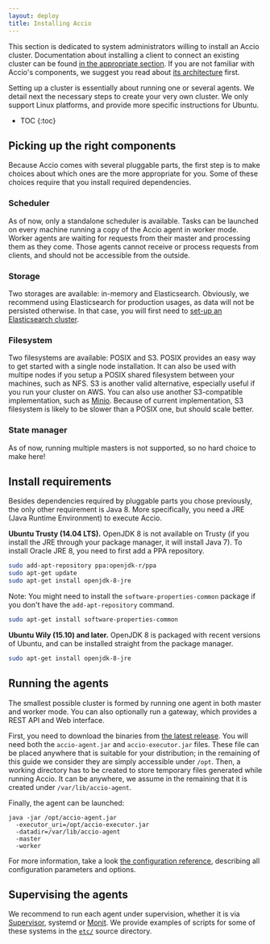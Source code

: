 ```yaml
---
layout: deploy
title: Installing Accio
---
```


This section is dedicated to system administrators willing to install an Accio cluster.
Documentation about installing a client to connect an existing cluster can be found [in the appropriate section](../../user-guide/installing).
If you are not familiar with Accio's components, we suggest you read about [its architecture](../architecture) first.

Setting up a cluster is essentially about running one or several agents.
We detail next the necessary steps to create your very own cluster.
We only support Linux platforms, and provide more specific instructions for Ubuntu.

* TOC
{:toc}

## Picking up the right components
Because Accio comes with several pluggable parts, the first step is to make choices about which ones are the more appropriate for you.
Some of these choices require that you install required dependencies.

### Scheduler
As of now, only a standalone scheduler is available.
Tasks can be launched on every machine running a copy of the Accio agent in worker mode.
Worker agents are waiting for requests from their master and processing them as they come.
Those agents cannot receive or process requests from clients, and should not be accessible from the outside.

### Storage
Two storages are available: in-memory and Elasticsearch.
Obviously, we recommend using Elasticsearch for production usages, as data will not be persisted otherwise.
In that case, you will first need to [set-up an Elasticsearch cluster](https://www.elastic.co/guide/en/elasticsearch/reference/current/_installation.html).

### Filesystem
Two filesystems are available: POSIX and S3.
POSIX provides an easy way to get started with a single node installation.
It can also be used with multipe nodes if you setup a POSIX shared filesystem between your machines, such as NFS.
S3 is another valid alternative, especially useful if you run your cluster on AWS.
You can also use another S3-compatible implementation, such as [Minio](https://www.minio.io/).
Because of current implementation, S3 filesystem is likely to be slower than a POSIX one, but should scale better.

### State manager
As of now, running multiple masters is not supported, so no hard choice to make here!

## Install requirements
Besides dependencies required by pluggable parts you chose previously, the only other requirement is Java 8.
More specifically, you need a JRE (Java Runtime Environment) to execute Accio.

**Ubuntu Trusty (14.04 LTS).**
OpenJDK 8 is not available on Trusty (if you install the JRE through your package manager, it will install Java 7).
To install Oracle JRE 8, you need to first add a PPA repository.

```bash
sudo add-apt-repository ppa:openjdk-r/ppa
sudo apt-get update
sudo apt-get install openjdk-8-jre
```

Note: You might need to install the `software-properties-common` package if you don't have the `add-apt-repository` command.

```bash
sudo apt-get install software-properties-common
```

**Ubuntu Wily (15.10) and later.**
OpenJDK 8 is packaged with recent versions of Ubuntu, and can be installed straight from the package manager.

```bash
sudo apt-get install openjdk-8-jre
```

## Running the agents
The smallest possible cluster is formed by running one agent in both master and worker mode.
You can also optionally run a gateway, which provides a REST API and Web interface.

First, you need to download the binaries from [the latest release](https://github.com/privamov/accio/releases/latest).
You will need both the `accio-agent.jar` and `accio-executor.jar` files.
These file can be placed anywhere that is suitable for your distribution;
in the remaining of this guide we consider they are simply accessible under `/opt`.
Then, a working directory has to be created to store temporary files generated while running Accio.
It can be anywhere, we assume in the remaining that it is created under `/var/lib/accio-agent`.

Finally, the agent can be launched:

```
java -jar /opt/accio-agent.jar
  -executor_uri=/opt/accio-executor.jar
  -datadir=/var/lib/accio-agent
  -master 
  -worker
```

For more information, take a look [the configuration reference](../configuration), describing all configuration parameters and options.

## Supervising the agents
We recommend to run each agent under supervision, whether it is via [Supervisor](http://supervisord.org/), systemd or [Monit](https://mmonit.com/monit/).
We provide examples of scripts for some of these systems in the [`etc/`](https://github.com/privamov/accio/tree/master/etc) source directory.
